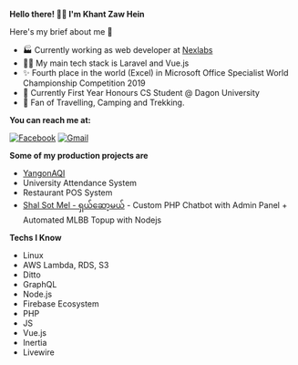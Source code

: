 **Hello there! 👋👋 I'm Khant Zaw Hein**

Here's my brief about me 👦

 - 🏭 Currently working as web developer at [Nexlabs](https://nexlabs.co)
 - 👩‍💻 My main tech stack is Laravel and Vue.js
 - ✨ Fourth place in the world (Excel) in Microsoft Office Specialist World Championship Competition 2019
 -  🏫 Currently First Year Honours CS Student @ Dagon University
 -  🌲  Fan of Travelling, Camping and Trekking.
 
**You can reach me at:**

[![Facebook](https://img.shields.io/badge/-Contact%20me%20on%20Facebook-3b5998?style=for-the-badge)](https://fb.com/khxnt) [![Gmail](https://img.shields.io/badge/-Email%20Me-B23121?style=for-the-badge)](mailto:kzh702@gmail.com)

**Some of my production projects are**

 - [YangonAQI](https://www.yangonaqi.live)
 - University Attendance System
 - Restaurant POS System
 - [Shal Sot Mel - ရှယ်ဆော့မယ်](https://fb.com/ShalSotMel) - Custom PHP Chatbot with Admin Panel + Automated MLBB Topup with Nodejs
 
 **Techs I Know**
 - Linux
 - AWS Lambda, RDS, S3
 - Ditto
 - GraphQL
 - Node.js
 - Firebase Ecosystem
 - PHP
 - JS
 - Vue.js
 - Inertia
 - Livewire

